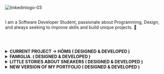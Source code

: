 
![linkedinlogo-03](https://github.com/Alicexplore/Alicexplore/assets/102388803/c82c392f-5ee5-435f-98eb-d21a8270d05e)

<br />
I am a Software Developer Student, passionate about Programming, Design, and always seeking to improve skills and build unique projects.  🚀
<br />
<!--Let's connect with me and chat more ! 🖖 <br /><br />

<div id="badges">
  <a href="https://www.linkedin.com/in/alicebergonhe/">
    <img src="https://img.shields.io/badge/LinkedIn-blue?style=for-the-badge&logo=linkedin&logoColor=white" alt="LinkedIn Badge"/>
  </a>
 <a href="https://www.instagram.com/alice_.xplore/">
    <img src="https://img.shields.io/badge/instagram-purple?style=for-the-badge&logo=instagram&logoColor=white" alt="instagram Badge"/>
  </a>
  <a href="https://www.twitter.com/alicexplore/">
    <img src="https://img.shields.io/badge/twitter-blue?style=for-the-badge&logo=twitter&logoColor=white" alt="twitter Badge"/>
  </a>
</div> -->



<!-- ## CURRENT PERSONNAL PROJECTS I AM WORKING ON ↓

 -->
 


<br /> <br />

<details>
<summary><b>CURRENT PROJECT → HÖMS ( DESIGNED & DEVELOPED )</b></summary>
  
  <br />

Handmade Ceramics online shop.

<br />

<img width="700px" alt="Capture d’écran 2023-06-01 à 16 45 44" src="https://github.com/Alicexplore/Alicexplore/assets/102388803/4a878f1c-01eb-4395-9620-fd7e18a0d1c6">


#### BUILT WITH : 

[![My Skills](https://skillicons.dev/icons?i=ember,js,html,css,scss,vscode,github,git)](https://skillicons.dev)

</details>






 
<details>
<summary><b>FAMIGLIA. ( DESIGNED & DEVELOPED )</b></summary>

<br />

Vegan restaurant website.

<br />

<img width="700px" alt="Capture d’écran 2023-04-13 à 19 04 53" src="https://user-images.githubusercontent.com/102388803/231833260-6d375913-b7f9-4327-ad5c-4c7c0be734ad.png">

#### BUILT WITH : 

[![My Skills](https://skillicons.dev/icons?i=react,tailwind,vite,js,html,css,vscode,ai,figma,github,git)](https://skillicons.dev)

</details>
  

 

  
<details>
<summary><b>LITTLE STORIES ABOUT SNEAKERS ( DESIGNED & DEVELOPED )</b></summary>

  <br />
  
Website and Blog about sneakers.

<br />

<img width="700px" alt="Capture d’écran 2023-04-01 à 20 31 27" src="https://user-images.githubusercontent.com/102388803/229308368-be4de66b-c54c-49e5-b453-ba959c44f569.png"> 

#### BUILT WITH : 

[![My Skills](https://skillicons.dev/icons?i=react,tailwind,vite,js,html,css,vscode,ai,figma,github,git)](https://skillicons.dev)

</details>



<details>
<summary><b>NEW VERSION OF MY PORTFOLIO ( DESIGNED & DEVELOPED )</b></summary>

  <br />

New design, new features, new effects, dark mode.

<br />

<img width="700px" alt="Capture d’écran 2023-04-17 à 15 11 43" src="https://user-images.githubusercontent.com/102388803/232495308-237ed876-a45d-4e6a-87df-86891a875ff4.png">

#### BUILT WITH : 

[![My Skills](https://skillicons.dev/icons?i=react,tailwind,vite,js,html,css,vscode,ai,figma,github,git)](https://skillicons.dev)

</details>



<!--
<a href="https://linkedin.com/in/alicebergonhe">
  <img src="https://skillicons.dev/icons?i=linkedin" alt="linkedin" style="width: 50px;">
</a>
<a href="https://twitter.com/alicexplore">
  <img src="https://skillicons.dev/icons?i=twitter" alt="twitter" style="width: 50px;">
</a>
<a href="https://instagram.com/alice_.xplore/">
  <img src="https://skillicons.dev/icons?i=instagram" alt="instagram" style="width: 50px;">
</a>

  -->
